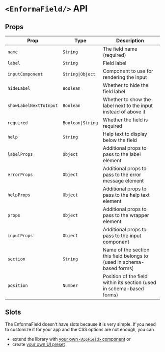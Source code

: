 # `<EnformaField/>` API

<TabNav :items="[
{ label: 'Usage', link: '/field-forms/enforma-field' },
{ label: 'API', link: '/field-forms/enforma-field_api' },
]" />

## Props

| Prop | Type | Description |
|------|------|-------------|
| `name` | `String` | The field name (required) |
| `label` | `String` | Field label |
| `inputComponent` | `String\|Object` | Component to use for rendering the input |
| `hideLabel` | `Boolean` | Whether to hide the field label |
| `showLabelNextToInput` | `Boolean` | Whether to show the label next to the input instead of above it |
| `required` | `Boolean\|String` | Whether the field is required |
| `help` | `String` | Help text to display below the field |
| `labelProps` | `Object` | Additional props to pass to the label element |
| `errorProps` | `Object` | Additional props to pass to the error message element |
| `helpProps` | `Object` | Additional props to pass to the help text element |
| `props` | `Object` | Additional props to pass to the wrapper element |
| `inputProps` | `Object` | Additional props to pass to the input component |
| `section` | `String` | Name of the section this field belongs to (used in schema-based forms) |
| `position` | `Number` | Position of the field within its section (used in schema-based forms) |

## Slots

The EnformaField doesn't have slots because it is very simple. If you need to customize it for your app and the CSS options are not enough, you can
- extend the library with [your own `<AppField>` component](/extensibility/custom-components.md) or 
- create [your own UI preset](/ui-library-integration/creating-your-own-ui-preset.md) 

